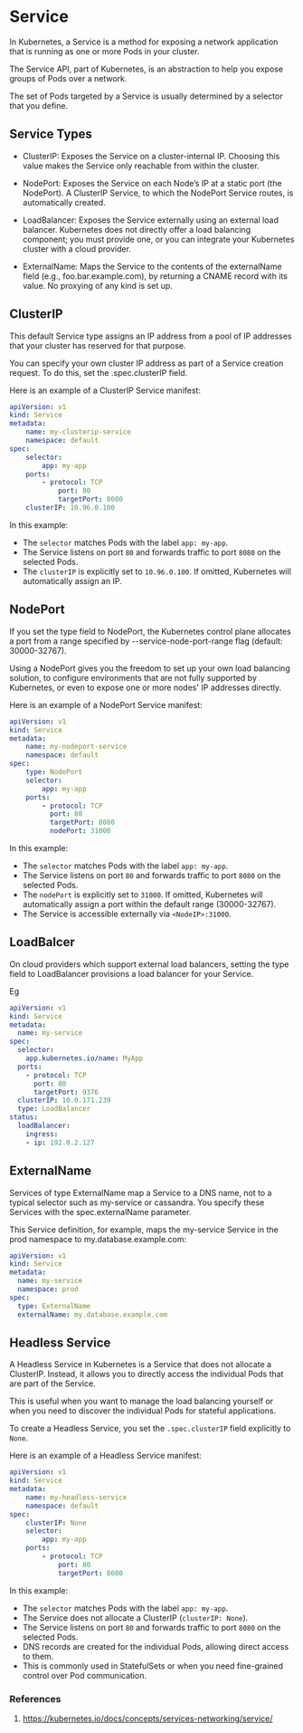 # Service

In Kubernetes, a Service is a method for exposing a network application that is running as one or more Pods in your cluster.

The Service API, part of Kubernetes, is an abstraction to help you expose groups of Pods over a network.

The set of Pods targeted by a Service is usually determined by a selector that you define.

## Service Types

- ClusterIP: Exposes the Service on a cluster-internal IP. Choosing this value makes the Service only reachable from within the cluster.

- NodePort: Exposes the Service on each Node’s IP at a static port (the NodePort). A ClusterIP Service, to which the NodePort Service routes, is automatically created.

- LoadBalancer: Exposes the Service externally using an external load balancer. Kubernetes does not directly offer a load balancing component; you must provide one, or you can integrate your Kubernetes cluster with a cloud provider.

- ExternalName: Maps the Service to the contents of the externalName field (e.g., foo.bar.example.com), by returning a CNAME record with its value. No proxying of any kind is set up.

## ClusterIP

This default Service type assigns an IP address from a pool of IP addresses that your cluster has reserved for that purpose.

You can specify your own cluster IP address as part of a Service creation request. To do this, set the .spec.clusterIP field. 

Here is an example of a ClusterIP Service manifest:

```yaml
apiVersion: v1
kind: Service
metadata:
    name: my-clusterip-service
    namespace: default
spec:
    selector:
        app: my-app
    ports:
        - protocol: TCP
            port: 80
            targetPort: 8080
    clusterIP: 10.96.0.100
```

In this example:
- The `selector` matches Pods with the label `app: my-app`.
- The Service listens on port `80` and forwards traffic to port `8080` on the selected Pods.
- The `clusterIP` is explicitly set to `10.96.0.100`. If omitted, Kubernetes will automatically assign an IP.

## NodePort

If you set the type field to NodePort, the Kubernetes control plane allocates a port from a range specified by --service-node-port-range flag (default: 30000-32767). 

Using a NodePort gives you the freedom to set up your own load balancing solution, to configure environments that are not fully supported by Kubernetes, or even to expose one or more nodes' IP addresses directly.


Here is an example of a NodePort Service manifest:

```yaml
apiVersion: v1
kind: Service
metadata:
    name: my-nodeport-service
    namespace: default
spec:
    type: NodePort
    selector:
        app: my-app
    ports:
        - protocol: TCP
          port: 80
          targetPort: 8080
          nodePort: 31000
```

In this example:
- The `selector` matches Pods with the label `app: my-app`.
- The Service listens on port `80` and forwards traffic to port `8080` on the selected Pods.
- The `nodePort` is explicitly set to `31000`. If omitted, Kubernetes will automatically assign a port within the default range (30000-32767).
- The Service is accessible externally via `<NodeIP>:31000`.

## LoadBalcer

On cloud providers which support external load balancers, setting the type field to LoadBalancer provisions a load balancer for your Service.

Eg 

```yaml
apiVersion: v1
kind: Service
metadata:
  name: my-service
spec:
  selector:
    app.kubernetes.io/name: MyApp
  ports:
    - protocol: TCP
      port: 80
      targetPort: 9376
  clusterIP: 10.0.171.239
  type: LoadBalancer
status:
  loadBalancer:
    ingress:
    - ip: 192.0.2.127
```

## ExternalName

Services of type ExternalName map a Service to a DNS name, not to a typical selector such as my-service or cassandra. You specify these Services with the spec.externalName parameter.

This Service definition, for example, maps the my-service Service in the prod namespace to my.database.example.com:

```yaml
apiVersion: v1
kind: Service
metadata:
  name: my-service
  namespace: prod
spec:
  type: ExternalName
  externalName: my.database.example.com
```

## Headless Service


A Headless Service in Kubernetes is a Service that does not allocate a ClusterIP. Instead, it allows you to directly access the individual Pods that are part of the Service. 

This is useful when you want to manage the load balancing yourself or when you need to discover the individual Pods for stateful applications.

To create a Headless Service, you set the `.spec.clusterIP` field explicitly to `None`.

Here is an example of a Headless Service manifest:

```yaml
apiVersion: v1
kind: Service
metadata:
    name: my-headless-service
    namespace: default
spec:
    clusterIP: None
    selector:
        app: my-app
    ports:
        - protocol: TCP
            port: 80
            targetPort: 8080
```

In this example:
- The `selector` matches Pods with the label `app: my-app`.
- The Service does not allocate a ClusterIP (`clusterIP: None`).
- The Service listens on port `80` and forwards traffic to port `8080` on the selected Pods.
- DNS records are created for the individual Pods, allowing direct access to them.
- This is commonly used in StatefulSets or when you need fine-grained control over Pod communication.

### References

1. https://kubernetes.io/docs/concepts/services-networking/service/